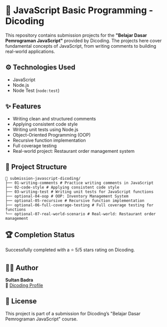 # 🚀 JavaScript Basic Programming - Dicoding
This repository contains submission projects for the **"Belajar Dasar Pemrograman JavaScript"** provided by Dicoding.
The projects here cover fundamental concepts of JavaScript, from writing comments to building real-world applications.

## ⚙️ Technologies Used
- JavaScript
- Node.js
- Node Test (`node:test`)

## ✨ Features
- Writing clean and structured comments
- Applying consistent code style
- Writing unit tests using Node.js
- Object-Oriented Programming (OOP)
- Recursive function implementation
- Full coverage testing
- Real-world project: Restaurant order management system

## 📁 Project Structure 
```plaintext
📂 submission-javascript-dicoding/
├── 01-writing-comments # Practice writing comments in JavaScript
├── 02-code-style # Applying consistent code style
├── 03-writing-test # Writing unit tests for JavaScript functions
├── optional-04-oop # OOP: Inventory Management System
├── optional-05-recursive # Recursive function implementation
├── optional-06-full-coverage-testing # Full coverage testing for functions
└── optional-07-real-world-scenario # Real-world: Restaurant order management
```

## 🏆 Completion Status
Successfully completed with a ⭐ 5/5 stars rating on Dicoding.

## 👨‍💻 Author
**Sultan Badra**  
🔗 [Dicoding Profile](https://www.dicoding.com/users/sultan_badra/academies)

## 📄 License
This project is part of a submission for Dicoding’s "Belajar Dasar Pemrograman JavaScript" course.
